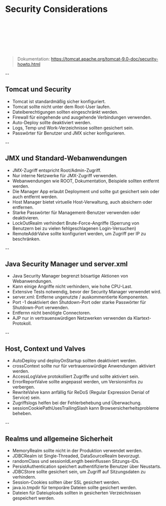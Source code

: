 # Security Considerations
<br>
<br>
<br>
<br>
<br>
<br>

> Dokumentation:
> https://tomcat.apache.org/tomcat-9.0-doc/security-howto.html

--

## Tomcat und Security
- <!-- .element: class="fragment" -->Tomcat ist standardmäßig sicher konfiguriert.
- <!-- .element: class="fragment" -->Tomcat sollte nicht unter dem Root-User laufen.
- <!-- .element: class="fragment" -->Dateiberechtigungen sollten eingeschränkt werden.
- <!-- .element: class="fragment" -->Firewall für eingehende und ausgehende Verbindungen verwenden.
- <!-- .element: class="fragment" -->Auto-Deploy sollte deaktiviert werden.
- <!-- .element: class="fragment" -->Logs, Temp und Work-Verzeichnisse sollten gesichert sein.
- <!-- .element: class="fragment" -->Passwörter für Benutzer und JMX sicher konfigurieren.


--

## JMX und Standard-Webanwendungen
- <!-- .element: class="fragment" -->JMX-Zugriff entspricht Root/Admin-Zugriff.
- <!-- .element: class="fragment" -->Nur interne Netzwerke für JMX-Zugriff verwenden.
- <!-- .element: class="fragment" -->Webanwendungen wie ROOT, Dokumentation, Beispiele sollten entfernt werden.
- <!-- .element: class="fragment" -->Die Manager App erlaubt Deployment und sollte gut gesichert sein oder auch entfernt werden.
- <!-- .element: class="fragment" -->Host Manager bietet virtuelle Host-Verwaltung, auch absichern oder entfernen.
- <!-- .element: class="fragment" -->Starke Passwörter für Management-Benutzer verwenden oder deaktivieren.
- <!-- .element: class="fragment" -->LockOutRealm verhindert Brute-Force-Angriffe (Sperrung von Benutzern bei zu vielen fehlgeschlagenen Login-Versuchen)
- <!-- .element: class="fragment" -->RemoteAddrValve sollte konfiguriert werden, um Zugriff per IP zu beschränken.


--

## Java Security Manager und server.xml
- <!-- .element: class="fragment" -->Java Security Manager begrenzt bösartige Aktionen von Webanwendungen.
- <!-- .element: class="fragment" -->Kann einige Angriffe nicht verhindern, wie hohe CPU-Last.
- <!-- .element: class="fragment" -->Extensive Tests notwendig, bevor der Security Manager verwendet wird.
- <!-- .element: class="fragment" -->server.xml: Entferne ungenutzte / auskommentierte Komponenten.
- <!-- .element: class="fragment" -->Port -1 deaktiviert den Shutdown-Port oder starke Passwörter für Shutdown-Port verwenden.
- <!-- .element: class="fragment" -->Entfernn nicht benötigte Connectoren.
- <!-- .element: class="fragment" -->AJP nur in vertrauenswürdigen Netzwerken verwenden da Klartext-Protokoll.


--

## Host, Context und Valves
- <!-- .element: class="fragment" -->AutoDeploy und deployOnStartup sollten deaktiviert werden.
- <!-- .element: class="fragment" -->crossContext sollte nur für vertrauenswürdige Anwendungen aktiviert werden.
- <!-- .element: class="fragment" -->AccessLogValve protokolliert Zugriffe und sollte aktiviert sein.
- <!-- .element: class="fragment" -->ErrorReportValve sollte angepasst werden, um Versionsinfos zu verbergen.
- <!-- .element: class="fragment" -->RewriteValve kann anfällig für ReDoS (Regular Expression Denial of Service) sein.
- <!-- .element: class="fragment" -->Zugriffslogs helfen bei der Fehlerbehebung und Überwachung.
- <!-- .element: class="fragment" -->sessionCookiePathUsesTrailingSlash kann Browsersicherheitsprobleme beheben.


--

## Realms und allgemeine Sicherheit
- <!-- .element: class="fragment" -->MemoryRealm sollte nicht in der Produktion verwendet werden.
- <!-- .element: class="fragment" -->JDBCRealm ist Single-Threaded, DataSourceRealm bevorzugt.
- <!-- .element: class="fragment" -->randomClass und sessionIdLength beeinflussen Sitzungs-IDs.
- <!-- .element: class="fragment" -->PersistAuthentication speichert authentifizierte Benutzer über Neustarts.
- <!-- .element: class="fragment" -->JDBCStore sollte gesichert sein, um Zugriff auf Sitzungsdaten zu verhindern.
- <!-- .element: class="fragment" -->Session-Cookies sollten über SSL gesichert werden.
- <!-- .element: class="fragment" -->java.io.tmpdir für temporäre Dateien sollte gesichert werden.
- <!-- .element: class="fragment" -->Dateien für Dateiuploads sollten in gesicherten Verzeichnissen gespeichert werden.

